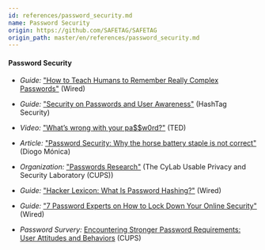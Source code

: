 ```yaml
---
id: references/password_security.md
name: Password Security
origin: https://github.com/SAFETAG/SAFETAG
origin_path: master/en/references/password_security.md
---
```


#### Password Security

  * *Guide:* ["How to Teach Humans to Remember Really Complex Passwords"](http://www.wired.com/2014/07/how-to-teach-humans-to-remember-really-complex-passwords/) (Wired)

  * *Guide:* ["Security on Passwords and User Awareness"](https://www.hashtagsecurity.com/security-on-passwords-and-user-awareness) (HashTag Security)

  * *Video:* ["What’s wrong with your pa$$w0rd?"](http://www.ted.com/talks/lorrie_faith_cranor_what_s_wrong_with_your_pa_w0rd?language=en) (TED)

  * *Article:* ["Password Security: Why the horse battery staple is not correct"](https://diogomonica.com/posts/password-security-why-the-horse-battery-staple-is-not-correct/) (Diogo Mónica)

  * *Organization:* ["Passwords Research"](http://cups.cs.cmu.edu/passwords.html) (The CyLab Usable Privacy and Security Laboratory (CUPS))

   * *Guide:* ["Hacker Lexicon: What Is Password Hashing?"](https://www.wired.com/2016/06/hacker-lexicon-password-hashing) (Wired)

   * *Guide:* ["7 Password Experts on How to Lock Down Your Online Security"](https://www.wired.com/2016/05/password-tips-experts/) (Wired)
   
   * *Password Survery:* [Encountering Stronger Password Requirements:
User Attitudes and Behaviors](https://cups.cs.cmu.edu/soups/2010/proceedings/a2_shay.pdf#page=14) (CUPS)

